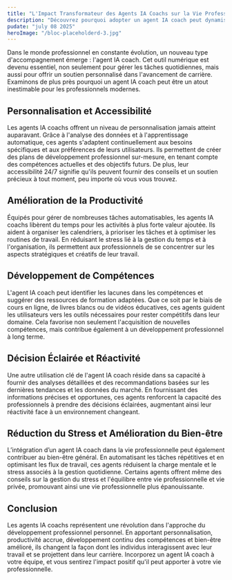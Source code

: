 ```yaml
---
title: "L'Impact Transformateur des Agents IA Coachs sur la Vie Professionnelle"
description: "Découvrez pourquoi adopter un agent IA coach peut dynamiser votre carrière."
pudate: "july 08 2025"
heroImage: "/bloc-placeholderd-3.jpg"
---
```


Dans le monde professionnel en constante évolution, un nouveau type d'accompagnement émerge : l'agent IA coach. Cet outil numérique est devenu essentiel, non seulement pour gérer les tâches quotidiennes, mais aussi pour offrir un soutien personnalisé dans l'avancement de carrière. Examinons de plus près pourquoi un agent IA coach peut être un atout inestimable pour les professionnels modernes.

## Personnalisation et Accessibilité

Les agents IA coachs offrent un niveau de personnalisation jamais atteint auparavant. Grâce à l'analyse des données et à l'apprentissage automatique, ces agents s'adaptent continuellement aux besoins spécifiques et aux préférences de leurs utilisateurs. Ils permettent de créer des plans de développement professionnel sur-mesure, en tenant compte des compétences actuelles et des objectifs futurs. De plus, leur accessibilité 24/7 signifie qu'ils peuvent fournir des conseils et un soutien précieux à tout moment, peu importe où vous vous trouvez.

## Amélioration de la Productivité

Équipés pour gérer de nombreuses tâches automatisables, les agents IA coachs libèrent du temps pour les activités à plus forte valeur ajoutée. Ils aident à organiser les calendriers, à prioriser les tâches et à optimiser les routines de travail. En réduisant le stress lié à la gestion du temps et à l'organisation, ils permettent aux professionnels de se concentrer sur les aspects stratégiques et créatifs de leur travail.

## Développement de Compétences

L'agent IA coach peut identifier les lacunes dans les compétences et suggérer des ressources de formation adaptées. Que ce soit par le biais de cours en ligne, de livres blancs ou de vidéos éducatives, ces agents guident les utilisateurs vers les outils nécessaires pour rester compétitifs dans leur domaine. Cela favorise non seulement l'acquisition de nouvelles compétences, mais contribue également à un développement professionnel à long terme.

## Décision Éclairée et Réactivité

Une autre utilisation clé de l'agent IA coach réside dans sa capacité à fournir des analyses détaillées et des recommandations basées sur les dernières tendances et les données du marché. En fournissant des informations précises et opportunes, ces agents renforcent la capacité des professionnels à prendre des décisions éclairées, augmentant ainsi leur réactivité face à un environnement changeant.

## Réduction du Stress et Amélioration du Bien-être

L’intégration d’un agent IA coach dans la vie professionnelle peut également contribuer au bien-être général. En automatisant les tâches répétitives et en optimisant les flux de travail, ces agents réduisent la charge mentale et le stress associés à la gestion quotidienne. Certains agents offrent même des conseils sur la gestion du stress et l'équilibre entre vie professionnelle et vie privée, promouvant ainsi une vie professionnelle plus épanouissante.

## Conclusion

Les agents IA coachs représentent une révolution dans l'approche du développement professionnel personnel. En apportant personnalisation, productivité accrue, développement continu des compétences et bien-être amélioré, ils changent la façon dont les individus interagissent avec leur travail et se projettent dans leur carrière. Incorporez un agent IA coach à votre équipe, et vous sentirez l'impact positif qu'il peut apporter à votre vie professionnelle.